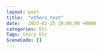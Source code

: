 ```yaml
---
layout: post
title:  "others_test"
date:   2023-02-25 20:00:00 +0000
categories: Etc
Tags: Story Etc
SceneCode: []
---
```

